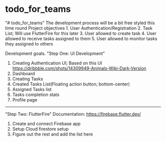 # todo_for_teams

"# todo_for_teams" 
The development process will be a bit free styled this time round
Project objectives
    1. User Authentication/Registration
    2. Task List; Will use FlutterFire for this later
    3. User allowed to create task
    4. User allowed to receive tasks assigned to them
    5. User allowed to monitor tasks they assigned to others

 Development goals.
 "Step One: UI Development"
  1. Creating Authentication UI;
    Based on this UI
        https://dribbble.com/shots/14309949-Animals-Wiki-Dark-Version
  2. Dashboard
  3. Creating Tasks
  4. Created Tasks List(Floating action button; bottom-center)
  5. Assigned Tasks list
  6. Tasks completion stats
  7. Profile page
  ----------------
 "Step Two: FlutterFire"
    Documentation: https://firebase.flutter.dev/
 1. Create and connect Firebase app
 2. Setup Cloud firestore setup
 3. Figure out the rest and add the list here
  
